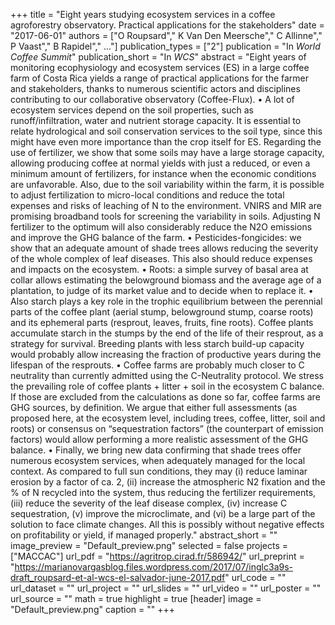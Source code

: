 +++
title = "Eight years studying ecosystem services in a coffee agroforestry observatory. Practical applications for the stakeholders"
date = "2017-06-01"
authors = ["O Roupsard"," K Van Den Meersche"," C Allinne"," P Vaast"," B Rapidel"," ..."]
publication_types = ["2"]
publication = "In *World Coffee Summit*"
publication_short = "In *WCS*"
abstract = "Eight years of monitoring ecophysiology and ecosystem services (ES) in a large coffee farm of Costa Rica yields a range of practical applications for the farmer and stakeholders, thanks to numerous scientific actors and disciplines contributing to our collaborative observatory (Coffee-Flux). • A lot of ecosystem services depend on the soil properties, such as runoff/infiltration, water and nutrient storage capacity. It is essential to relate hydrological and soil conservation services to the soil type, since this might have even more importance than the crop itself for ES. Regarding the use of fertilizer, we show that some soils may have a large storage capacity, allowing producing coffee at normal yields with just a reduced, or even a minimum amount of fertilizers, for instance when the economic conditions are unfavorable. Also, due to the soil variability within the farm, it is possible to adjust fertilization to micro-local conditions and reduce the total expenses and risks of leaching of N to the environment. VNIRS and MIR are promising broadband tools for screening the variability in soils. Adjusting N fertilizer to the optimum will also considerably reduce the N2O emissions and improve the GHG balance of the farm. • Pesticides-fongicides: we show that an adequate amount of shade trees allows reducing the severity of the whole complex of leaf diseases. This also should reduce expenses and impacts on the ecosystem. • Roots: a simple survey of basal area at collar allows estimating the belowground biomass and the average age of a plantation, to judge of its market value and to decide when to replace it. • Also starch plays a key role in the trophic equilibrium between the perennial parts of the coffee plant (aerial stump, belowground stump, coarse roots) and its ephemeral parts (resprout, leaves, fruits, fine roots). Coffee plants accumulate starch in the stumps by the end of the life of their resprout, as a strategy for survival. Breeding plants with less starch build-up capacity would probably allow increasing the fraction of productive years during the lifespan of the resprouts. • Coffee farms are probably much closer to C neutrality than currently admitted using the C-Neutrality protocol. We stress the prevailing role of coffee plants + litter + soil in the ecosystem C balance. If those are excluded from the calculations as done so far, coffee farms are GHG sources, by definition. We argue that either full assessments (as proposed here, at the ecosystem level, including trees, coffee, litter, soil and roots) or consensus on “sequestration factors” (the counterpart of emission factors) would allow performing a more realistic assessment of the GHG balance. • Finally, we bring new data confirming that shade trees offer numerous ecosystem services, when adequately managed for the local context. As compared to full sun conditions, they may (i) reduce laminar erosion by a factor of ca. 2, (ii) increase the atmospheric N2 fixation and the % of N recycled into the system, thus reducing the fertilizer requirements, (iii) reduce the severity of the leaf disease complex, (iv) increase C sequestration, (v) improve the microclimate, and (vi) be a large part of the solution to face climate changes. All this is possibly without negative effects on profitability or yield, if managed properly."
abstract_short = ""
image_preview = "Default_preview.png"
selected =  false
projects = ["MACCAC"]
url_pdf = "https://agritrop.cirad.fr/586942/"
url_preprint = "https://marianovargasblog.files.wordpress.com/2017/07/inglc3a9s-draft_roupsard-et-al-wcs-el-salvador-june-2017.pdf"
url_code = ""
url_dataset =  ""
url_project =  ""
url_slides =  ""
url_video =  ""
url_poster =  ""
url_source =  ""
math = true
highlight = true
[header]
image = "Default_preview.png"
caption =  ""
+++
